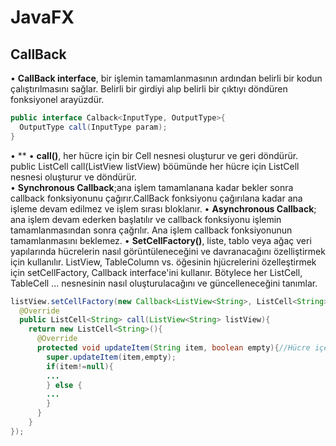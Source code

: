 # JavaFX   
## CallBack   
•  **CallBack interface**,  bir işlemin tamamlanmasının ardından belirli bir kodun çalıştırılmasını sağlar. Belirli bir girdiyi alıp belirli bir çıktıyı döndüren fonksiyonel arayüzdür.
```java
public interface Calback<InputType, OutputType>{
  OutputType call(InputType param);
}   
```
•  **
•  **call()**, her hücre için bir Cell nesnesi oluşturur ve geri döndürür.  public ListCell<String> call(ListView<String> listView) böümünde her hücre için ListCell<String> nesnesi oluşturur ve döndürür.   
•  **Synchronous Callback**;ana işlem tamamlanana kadar bekler sonra callback fonksiyonunu çağırır.CallBack fonksiyonu çağırılana kadar ana işleme devam edilmez ve işlem sırası bloklanır. 
•  **Asynchronous Callback**; ana işlem devam ederken başlatılır ve callback fonksiyonu işlemin tamamlanmasından sonra çağrılır. Ana işlem callback fonksiyonunun tamamlanmasını beklemez. 
•  **SetCellFactory()**, liste, tablo veya ağaç veri yapılarında hücrelerin nasıl görüntüleneceğini ve davranacağını özelliştirmek için kullanılır. ListView, TableColumn vs. öğesinin hjücrelerini özelleştirmek için setCellFactory, Callback interface'ini kullanır. Bötylece her ListCell, TableCell ... nesnesinin  nasıl oluşturulacağını ve güncelleneceğini tanımlar.
```java
listView.setCellFactory(new Callback<ListView<String>, ListCell<String>>(){
  @Override
  public ListCell<String> call(ListView<String> listView){
    return new ListCell<String>(){
      @Override
      protected void updateItem(String item, boolean empty){//Hücre içeriği burada güncellenir. item hücre içeriği, empty hücrenin boş olup olmadığını belirten boolean değer
        super.updateItem(item,empty);
        if(item!=null){
        ...
        } else {
        ...
        }
      }
    }
});
```
